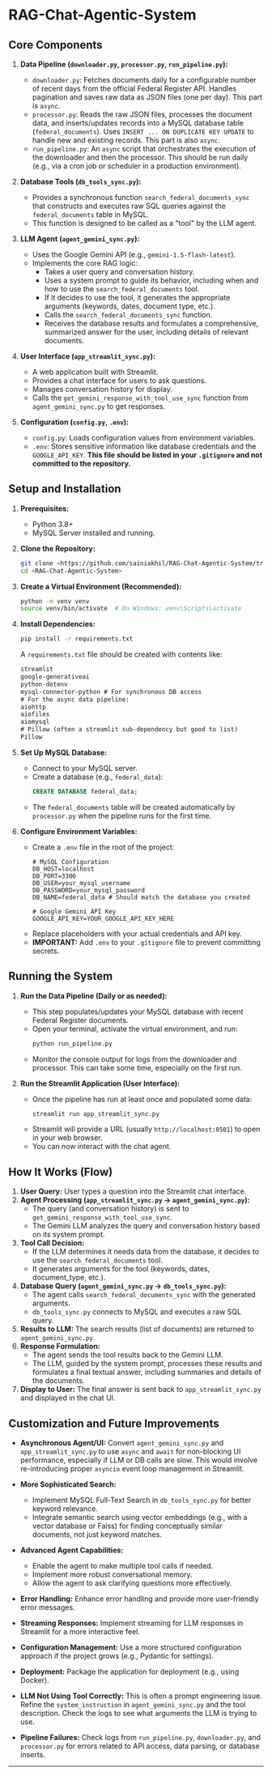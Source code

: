 # RAG-Chat-Agentic-System

## Core Components

1.  **Data Pipeline (`downloader.py`, `processor.py`, `run_pipeline.py`):**
    *   `downloader.py`: Fetches documents daily for a configurable number of recent days from the official Federal Register API. Handles pagination and saves raw data as JSON files (one per day). This part is `async`.
    *   `processor.py`: Reads the raw JSON files, processes the document data, and inserts/updates records into a MySQL database table (`federal_documents`). Uses `INSERT ... ON DUPLICATE KEY UPDATE` to handle new and existing records. This part is also `async`.
    *   `run_pipeline.py`: An `async` script that orchestrates the execution of the downloader and then the processor. This should be run daily (e.g., via a cron job or scheduler in a production environment).

2.  **Database Tools (`db_tools_sync.py`):**
    *   Provides a synchronous function `search_federal_documents_sync` that constructs and executes raw SQL queries against the `federal_documents` table in MySQL.
    *   This function is designed to be called as a "tool" by the LLM agent.

3.  **LLM Agent (`agent_gemini_sync.py`):**
    *   Uses the Google Gemini API (e.g., `gemini-1.5-flash-latest`).
    *   Implements the core RAG logic:
        *   Takes a user query and conversation history.
        *   Uses a system prompt to guide its behavior, including when and how to use the `search_federal_documents` tool.
        *   If it decides to use the tool, it generates the appropriate arguments (keywords, dates, document type, etc.).
        *   Calls the `search_federal_documents_sync` function.
        *   Receives the database results and formulates a comprehensive, summarized answer for the user, including details of relevant documents.

4.  **User Interface (`app_streamlit_sync.py`):**
    *   A web application built with Streamlit.
    *   Provides a chat interface for users to ask questions.
    *   Manages conversation history for display.
    *   Calls the `get_gemini_response_with_tool_use_sync` function from `agent_gemini_sync.py` to get responses.

5.  **Configuration (`config.py`, `.env`):**
    *   `config.py`: Loads configuration values from environment variables.
    *   `.env`: Stores sensitive information like database credentials and the `GOOGLE_API_KEY`. **This file should be listed in your `.gitignore` and not committed to the repository.**

## Setup and Installation

1.  **Prerequisites:**
    *   Python 3.8+
    *   MySQL Server installed and running.
      
2.  **Clone the Repository:**
    ```bash
    git clone <https://github.com/sainiakhil/RAG-Chat-Agentic-System/tree/main>
    cd <RAG-Chat-Agentic-System>
    ```

3.  **Create a Virtual Environment (Recommended):**
    ```bash
    python -m venv venv
    source venv/bin/activate  # On Windows: venv\Scripts\activate
    ```

4.  **Install Dependencies:**
    ```bash
    pip install -r requirements.txt
    ```
    A `requirements.txt` file should be created with contents like:
    ```txt
    streamlit
    google-generativeai
    python-dotenv
    mysql-connector-python # For synchronous DB access
    # For the async data pipeline:
    aiohttp
    aiofiles
    aiomysql
    # Pillow (often a streamlit sub-dependency but good to list)
    Pillow
    ```

5.  **Set Up MySQL Database:**
    *   Connect to your MySQL server.
    *   Create a database (e.g., `federal_data`):
        ```sql
        CREATE DATABASE federal_data;
        ```
    *   The `federal_documents` table will be created automatically by `processor.py` when the pipeline runs for the first time.

6.  **Configure Environment Variables:**
    *   Create a `.env` file in the root of the project:
        ```env
        # MySQL Configuration
        DB_HOST=localhost
        DB_PORT=3306
        DB_USER=your_mysql_username
        DB_PASSWORD=your_mysql_password
        DB_NAME=federal_data # Should match the database you created

        # Google Gemini API Key
        GOOGLE_API_KEY=YOUR_GOOGLE_API_KEY_HERE
        ```
    *   Replace placeholders with your actual credentials and API key.
    *   **IMPORTANT:** Add `.env` to your `.gitignore` file to prevent committing secrets.

## Running the System

1.  **Run the Data Pipeline (Daily or as needed):**
    *   This step populates/updates your MySQL database with recent Federal Register documents.
    *   Open your terminal, activate the virtual environment, and run:
        ```bash
        python run_pipeline.py
        ```
    *   Monitor the console output for logs from the downloader and processor. This can take some time, especially on the first run.

2.  **Run the Streamlit Application (User Interface):**
    *   Once the pipeline has run at least once and populated some data:
        ```bash
        streamlit run app_streamlit_sync.py
        ```
    *   Streamlit will provide a URL (usually `http://localhost:8501`) to open in your web browser.
    *   You can now interact with the chat agent.

## How It Works (Flow)

1.  **User Query:** User types a question into the Streamlit chat interface.
2.  **Agent Processing (`app_streamlit_sync.py` -> `agent_gemini_sync.py`):**
    *   The query (and conversation history) is sent to `get_gemini_response_with_tool_use_sync`.
    *   The Gemini LLM analyzes the query and conversation history based on its system prompt.
3.  **Tool Call Decision:**
    *   If the LLM determines it needs data from the database, it decides to use the `search_federal_documents` tool.
    *   It generates arguments for the tool (keywords, dates, document_type, etc.).
4.  **Database Query (`agent_gemini_sync.py` -> `db_tools_sync.py`):**
    *   The agent calls `search_federal_documents_sync` with the generated arguments.
    *   `db_tools_sync.py` connects to MySQL and executes a raw SQL query.
5.  **Results to LLM:** The search results (list of documents) are returned to `agent_gemini_sync.py`.
6.  **Response Formulation:**
    *   The agent sends the tool results back to the Gemini LLM.
    *   The LLM, guided by the system prompt, processes these results and formulates a final textual answer, including summaries and details of the documents.
7.  **Display to User:** The final answer is sent back to `app_streamlit_sync.py` and displayed in the chat UI.

## Customization and Future Improvements

*   **Asynchronous Agent/UI:** Convert `agent_gemini_sync.py` and `app_streamlit_sync.py` to use `async` and `await` for non-blocking UI performance, especially if LLM or DB calls are slow. This would involve re-introducing proper `asyncio` event loop management in Streamlit.
*   **More Sophisticated Search:**
    *   Implement MySQL Full-Text Search in `db_tools_sync.py` for better keyword relevance.
    *   Integrate semantic search using vector embeddings (e.g., with a vector database or Faiss) for finding conceptually similar documents, not just keyword matches.
*   **Advanced Agent Capabilities:**
    *   Enable the agent to make multiple tool calls if needed.
    *   Implement more robust conversational memory.
    *   Allow the agent to ask clarifying questions more effectively.
*   **Error Handling:** Enhance error handling and provide more user-friendly error messages.
*   **Streaming Responses:** Implement streaming for LLM responses in Streamlit for a more interactive feel.
*   **Configuration Management:** Use a more structured configuration approach if the project grows (e.g., Pydantic for settings).
*   **Deployment:** Package the application for deployment (e.g., using Docker).

*   **LLM Not Using Tool Correctly:** This is often a prompt engineering issue. Refine the `system_instruction` in `agent_gemini_sync.py` and the tool description. Check the logs to see what arguments the LLM is trying to use.
*   **Pipeline Failures:** Check logs from `run_pipeline.py`, `downloader.py`, and `processor.py` for errors related to API access, data parsing, or database inserts.

---
